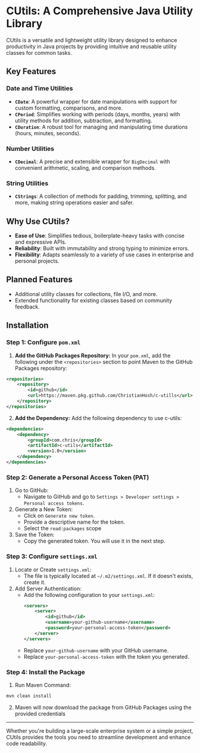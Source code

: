 # CUtils: A Comprehensive Java Utility Library

CUtils is a versatile and lightweight utility library designed to enhance productivity in Java projects by providing intuitive and reusable utility classes for common tasks.

## Key Features

### Date and Time Utilities
- **`CDate`**: A powerful wrapper for date manipulations with support for custom formatting, comparisons, and more.
- **`CPeriod`**: Simplifies working with periods (days, months, years) with utility methods for addition, subtraction, and formatting.
- **`CDuration`**: A robust tool for managing and manipulating time durations (hours, minutes, seconds).

### Number Utilities
- **`CDecimal`**: A precise and extensible wrapper for `BigDecimal` with convenient arithmetic, scaling, and comparison methods.

### String Utilities
- **`CStrings`**: A collection of methods for padding, trimming, splitting, and more, making string operations easier and safer.

## Why Use CUtils?
- **Ease of Use**: Simplifies tedious, boilerplate-heavy tasks with concise and expressive APIs.
- **Reliability**: Built with immutability and strong typing to minimize errors.
- **Flexibility**: Adapts seamlessly to a variety of use cases in enterprise and personal projects.

## Planned Features
- Additional utility classes for collections, file I/O, and more.
- Extended functionality for existing classes based on community feedback.

## Installation
### Step 1: Configure `pom.xml`
1. **Add the GitHub Packages Repository:**
In your `pom.xml`, add the following under the `<repositories>` section to point Maven to the GitHub Packages repository:
```xml
<repositories>
    <repository>
        <id>github</id>
        <url>https://maven.pkg.github.com/ChristianHosh/c-utills</url>
    </repository>
</repositories>
```

2. **Add the Dependency:**
Add the following dependency to use c-utils:
```xml
<dependencies>
    <dependency>
        <groupId>com.chris</groupId>
        <artifactId>c-utils</artifactId>
        <version>1.0</version>
    </dependency>
</dependencies>
```

### Step 2: Generate a Personal Access Token (PAT)
1. Go to GitHub:
    - Navigate to GitHub and go to `Settings > Developer settings > Personal access tokens`.
2. Generate a New Token:
    - Click on `Generate new token`.
    - Provide a descriptive name for the token.
    - Select the `read:packages` scope
3. Save the Token:
    - Copy the generated token. You will use it in the next step.
  
### Step 3: Configure `settings.xml`
1. Locate or Create `settings.xml`:
    - The file is typically located at `~/.m2/settings.xml`. If it doesn't exists, create it.
2. Add Server Authentication:
    - Add the following configuration to your `settings.xml`:
      ```xml
      <servers>
          <server>
              <id>github</id>
              <username>your-github-username</username>
              <password>your-personal-access-token</password>
          </server>
      </servers>
      ```
    - Replace `your-github-username` with your GitHub username.
    - Replace `your-personal-access-token` with the token you generated.

### Step 4: Install the Package
1. Run Maven Command:
```bash
mvn clean install
```
2. Maven will now download the package from GitHub Packages using the provided credentials
---

Whether you're building a large-scale enterprise system or a simple project, CUtils provides the tools you need to streamline development and enhance code readability.
